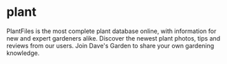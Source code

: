 # plant
PlantFiles is the most complete plant database online, with information for new and expert gardeners alike. Discover the newest plant photos, tips and reviews from our users. Join Dave's Garden to share your own gardening knowledge.
